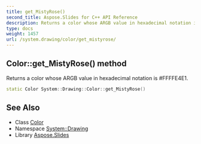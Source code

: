 ```yaml
---
title: get_MistyRose()
second_title: Aspose.Slides for C++ API Reference
description: Returns a color whose ARGB value in hexadecimal notation is #FFFFE4E1.
type: docs
weight: 1457
url: /system.drawing/color/get_mistyrose/
---
```

## Color::get_MistyRose() method


Returns a color whose ARGB value in hexadecimal notation is #FFFFE4E1.

```cpp
static Color System::Drawing::Color::get_MistyRose()
```

## See Also

* Class [Color](../)
* Namespace [System::Drawing](../../)
* Library [Aspose.Slides](../../../)